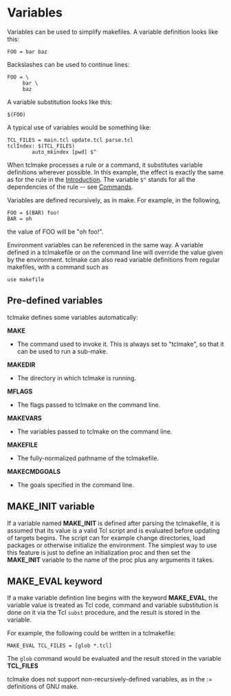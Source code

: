 # Variables

Variables can be used to simplify makefiles. A variable definition looks like this:

    FOO = bar baz

Backslashes can be used to continue lines:

    FOO = \
         bar \
         baz

A variable substitution looks like this:

    $(FOO)

A typical use of variables would be something like:

    TCL_FILES = main.tcl update.tcl parse.tcl
    tclIndex: $(TCL_FILES)
            auto_mkindex [pwd] $^

When tclmake processes a rule or a command, it substitutes variable definitions wherever possible. In this example, the effect is exactly the same as for the rule in the [Introduction](./introduction.md). The variable `$^` stands for all the dependencies of the rule -- see [Commands](./commands.md).

Variables are defined recursively, as in make. For example, in the following,

    FOO = $(BAR) foo!
    BAR = oh

the value of FOO will be "oh foo!".

Environment variables can be referenced in the same way. A variable defined in a tclmakefile or on the command line will override the value given by the environment. tclmake can also read variable definitions from regular makefiles, with a command such as

    use makefile
    
## Pre-defined variables

tclmake defines some variables automatically:

**MAKE**
- The command used to invoke it. This is always set to "tclmake", so that it can be used to run a sub-make. 

**MAKEDIR**
- The directory in which tclmake is running. 

**MFLAGS**
- The flags passed to tclmake on the command line. 

**MAKEVARS**
- The variables passed to tclmake on the command line. 

**MAKEFILE**
- The fully-normalized pathname of the tclmakefile.

**MAKECMDGOALS**
- The goals specified in the command line.

## MAKE_INIT variable

If a variable named **MAKE_INIT** is defined after parsing the tclmakefile, it is assumed that its value is a valid Tcl script and is evaluated before updating of targets begins.  The script can for example change directories, load packages or otherwise initialize the environment.  The simplest way to use this feature is just to define an initialization proc and then set the **MAKE_INIT** variable to the name of the proc plus any arguments it takes.

## MAKE_EVAL keyword

If a make variable defintion line begins with the keyword **MAKE_EVAL**, the 
variable value is treated as Tcl code, command and variable substitution is 
done on it via the Tcl `subst` procedure, and the result is stored in the variable.

For example, the following could be written in a tclmakefile:

    MAKE_EVAL TCL_FILES = [glob *.tcl]
    
The `glob` command would be evaluated and the result stored in the variable **TCL_FILES**

tclmake does not support non-recursively-defined variables, as in the := definitions of GNU make. 


